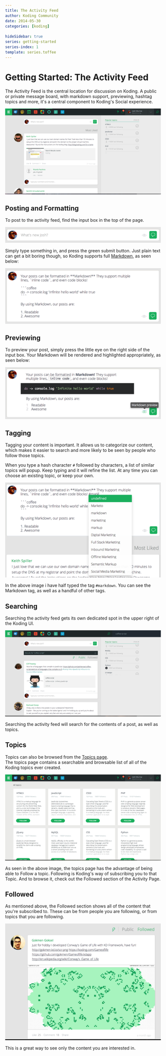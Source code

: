 ```yaml
---
title: The Activity Feed
author: Koding Community
date: 2014-05-30
categories: [koding]

hideSidebar: true
series: getting-started
series-index: 1
template: series.toffee
---
```


# Getting Started: The Activity Feed

The Activity Feed is the central location for discussion on Koding. A public or 
private message board, with markdown support, previewing, hashtag topics and 
more, it's a central component to Koding's Social experience.

![Koding Activity Feed](activity-feed.png)



## Posting and Formatting

To post to the activity feed, find the input box in the top of the page.

![Post Input](posting.png)

Simply type something in, and press the green submit button. Just plain text 
can get a bit boring though, so Koding supports full 
[Markdown](/guides/markdown), as seen below:

![Markdown](markdown.png)

## Previewing

To preview your post, simply press the little eye on the right side of the 
input box. Your Markdown will be rendered and highlighted appropriately, as 
seen below:

![Post Preview](preview.png)

## Tagging

Tagging your content is important. It allows us to categorize our content, 
which makes it easier to search and more likely to be seen by people who follow 
those topics.

When you type a hash character `#` followed by characters, a list of similar 
topics will popup. Keep typing and it will refine the list. At any time you can 
choose an existing topic, or keep your own.

![Tagging](tagging.png)

In the above image i have half typed the tag `#markdown`. You can see the 
Markdown tag, as well as a handful of other tags.

## Searching

Searching the activity feed gets its own dedicated spot in the upper right of 
the Koding UI.

![Search](search.png)

Searching the activity feed will search for the contents of a post, as well as 
topics.

## Topics

Topics can also be browsed from the [Topics page](https://koding.com/Topics).  
The topics page contains a searchable and browsable list of all of the Koding 
topics ever created.

![Topics](topics.png)

As seen in the above image, the topics page has the advantage of being able to 
Follow a topic. Following is Koding's way of subscribing you to that Topic. And 
to browse it, check out the Followed section of the Activity Page.

## Followed

As mentioned above, the Followed section shows all of the content that you're 
subscribed to. These can be from people you are following, or from topics that 
you are following.

![Followed](followed.png)

This is a great way to see only the content you are interested in.
